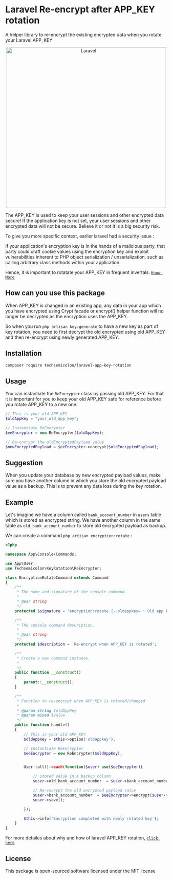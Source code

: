 # Laravel Re-encrypt after APP_KEY rotation

A helper library to re-encrypt the existing encrypted data when you rotate your Laravel APP_KEY

<p align="center">
    <img alt="Laravel" src="laravel-logo.png" width="500">
</p>

The APP_KEY is used to keep your user sessions and other encrypted data secure! If the application key is not set, your user sessions and other encrypted data will not be secure. Believe it or not it is a big security risk.

To give you more specific context, earlier laravel had a security issue :

If your application's encryption key is in the hands of a malicious party, that party could craft cookie values using the encryption key and exploit vulnerabilities inherent to PHP object serialization / unserialization, such as calling arbitrary class methods within your application.

Hence, it is important to rotatate your APP_KEY in frequent invertals. [`Know More`](https://techsemicolon.github.io/blog/2019/06/10/aws-update-ami-systems-manager-automation/)


## How can you use this package

When APP_KEY is changed in an existing app, any data in your app which you have encrypted using Crypt facade or encrypt() helper function will no longer be decrypted as the encryption uses the APP_KEY.

So when you run `php artisan key:generate` to have a new key as part of key rotation, you need to first decrypt the old encrypted using old APP_KEY and then re-encrypt using newly generated APP_KEY.


## Installation

~~~bash
composer require techsemicolon/laravel-app-key-rotation
~~~

## Usage

You can instantiate the `ReEncrypter` class by passing old APP_KEY. For that it is important for you to keep your old APP_KEY safe for reference before you rotate APP_KEY to a new one.

~~~php
// This is your old APP_KEY
$oldAppKey = "your_old_app_key";

// Instantiate ReEncrypter
$eeEncrypter = new ReEncrypter($oldAppKey);

// Re-cncrypt the oldEncryptedPayload value
$newEncryptedPayload = $eeEncrypter->encrypt($oldEncryptedPayload);
~~~

## Suggestion

When you update your database by new encrypted payload values, make sure you have another column in which you store the old encrypted payload value as a backup. This is to prevent any data loss during the key rotation.

## Example

Let's imagine we have a column called `bank_account_number` in `users` table which is stored as encrypted string. We have another column in the same table as `old_bank_account_number` to store old encrypted payload as backup.

We can create a command `php artisan encryption:rotate` :

~~~php
<?php

namespace App\Console\Commands;

use App\User;
use Techsemicolon\KeyRotation\ReEncrypter;

class EncryptionRotateCommand extends Command
{
    /**
     * The name and signature of the console command.
     *
     * @var string
     */
    protected $signature = 'encryption:rotate {--oldappkey= : Old app key}';

    /**
     * The console command description.
     *
     * @var string
     */
    protected $description = 'Re-encrypt when APP_KEY is rotated';

    /**
     * Create a new command instance.
     *
     */
    public function __construct()
    {
        parent::__construct();
    }

    /**
     * Function to re-encrypt when APP_KEY is rotated/changed
     *
     * @param string $oldAppKey
     * @param mixed $value
     */
    public function handle()
    {
        // This is your old APP_KEY
        $oldAppKey = $this->option('oldappkey');

        // Instantiate ReEncrypter
        $eeEncrypter = new ReEncrypter($oldAppKey);


        User::all()->each(function($user) use($eeEncrypter){

            // Stored value in a backup column
            $user->old_bank_account_number  = $user->bank_account_number;

            // Re-cncrypt the old encrypted payload value
            $user->bank_account_number  = $eeEncrypter->encrypt($user->bank_account_number);
            $user->save();

        });

        $this->info('Encryption completed with newly rotated key');
    }
}
~~~

For more detailes about why and how of laravel APP_KEY rotation, [`click here`](https://techsemicolon.github.io/blog/2019/06/10/aws-update-ami-systems-manager-automation/)

## License

This psckage is open-sourced software licensed under the MIT license